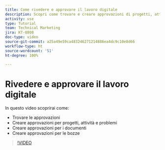 ```yaml
---
title: Come rivedere e approvare il lavoro digitale
description: Scopri come trovare e creare approvazioni di progetti, attività, problemi, documenti e bozze.
activity: use
type: Tutorial
team: Technical Marketing
jira: KT-8808
doc-type: video
source-git-commit: a25a49e59ca483246271214886ea4dc9c10e8d66
workflow-type: ht
source-wordcount: '51'
ht-degree: 100%

---
```


# Rivedere e approvare il lavoro digitale

In questo video scoprirai come:

* Trovare le approvazioni
* Creare approvazioni per progetti, attività e problemi
* Creare approvazioni per i documenti
* Creare approvazioni per le bozze

>[!VIDEO](https://video.tv.adobe.com/v/335108/?quality=12&learn=on)

<!---
learn more URLS
Approving work
Home area for Reviewers
Guides
Home overview for Reviewers
Issue page overview
--->